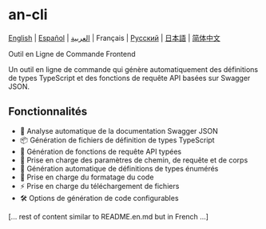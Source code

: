 # an-cli

[English](./README.en.md) | [Español](./README.es.md) | [العربية](./README.ar.md) | Français | [Русский](./README.ru.md) | [日本語](./README.jp.md) | [简体中文](./README.md)

Outil en Ligne de Commande Frontend

Un outil en ligne de commande qui génère automatiquement des définitions de types TypeScript et des fonctions de requête API basées sur Swagger JSON.

## Fonctionnalités

- 🚀 Analyse automatique de la documentation Swagger JSON
- 📦 Génération de fichiers de définition de types TypeScript
- 🔄 Génération de fonctions de requête API typées
- 🎯 Prise en charge des paramètres de chemin, de requête et de corps
- 📝 Génération automatique de définitions de types énumérés
- 🎨 Prise en charge du formatage du code
- ⚡️ Prise en charge du téléchargement de fichiers
- 🛠 Options de génération de code configurables

[... rest of content similar to README.en.md but in French ...]
